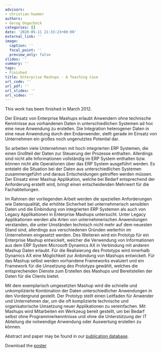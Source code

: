 ```yaml
---
advisors:
- christian-huemer
authors:
- Gerog Ungerböck
categories: []
date: '2020-05-11 21:33:23+00:00'
external_link: ''
image:
  caption: ''
  focal_point: ''
  preview_only: false
slides: ''
summary: ''
tags:
- Finished
title: Enterprise Mashups - A Teaching Case
url_code: ''
url_pdf: ''
url_slides: ''
url_video: ''
---
```


This work has been finished in March 2012.

Der Einsatz von Enterprise Mashups erlaubt Anwendern ohne technische Kenntnisse aus vorhandenen Daten in unterschiedlichen Systemen ad hoc eine neue Anwendung zu erstellen. Die Integration heterogener Daten in eine neue Anwendung durch den Endanwender, stellt gerade im Einsatz von Unternehmen ein großes noch ungenutztes Potential dar.

So arbeiten viele Unternehmen mit hoch integrierten ERP Systemen, die einen Großteil der Daten zur Steuerung der Prozesse enthalten. Allerdings sind nicht alle Informationen vollständig im ERP System enthalten bzw. können nicht alle Operationen über das ERP System ausgeführt werden. Es entsteht die Situation bei der Daten aus unterschiedlichen Systemen zusammengeführt und daraus Entscheidungen getroffen werden müssen. Der Einsatz einer Mashup Applikation, welche bei Bedarf entsprechend der Anforderung erstellt wird, bringt einen entscheidenden Mehrwert für die Fachabteilungen.

Im Rahmen der vorliegenden Arbeit werden die speziellen Anforderungen wie Datenqualität, die erhöhte Sicherheit bei unternehmerisch sensiblen Daten und die Einbindung von integrierten ERP Systemen als auch von Legacy Applikationen in Enterprise Mashups untersucht. Unter Legacy Applikationen werden alle Arten von unternehmerischen Anwendungen verstanden, die unter Umständen technisch nicht mehr auf dem neuesten Stand sind, allerdings aus verschiedenen Gründen weiterhin im Unternehmen eingesetzt werden. Des Weiteren wird ein Prototyp für ein Enterprise Mashup entwickelt, welcher die Verwendung von Informationen aus dem ERP System Microsoft Dynamics AX in Verbindung mit anderen Mashup Daten erlaubt. Für die Realisierung des Prototyps wird innerhalb Dynamics AX eine Möglichkeit zur Anbindung von Mashups entwickelt. Für das Mashup selbst werden vorhandene Frameworks evaluiert und ein Framework für die Umsetzung des Prototyps gewählt, welches die entsprechenden Dienste zum Erstellen des Mashups und Bereitstellen der Daten für die Clients bietet.

Mit dem exemplarisch umgesetzten Mashup wird die schnelle und unkomplizierte Kombination der Daten unterschiedlicher Anwendungen in den Vordergrund gestellt. Der Prototyp stellt einen Leitfaden für Anwender und Unternehmen dar, um die oft komplizierte technische und organisatorische Umsetzung neuer Applikationen zu vereinfachen. Mit Mashups wird Mitarbeiten ein Werkzeug bereit gestellt, um bei Bedarf selbst ohne Programmierkenntnisse und ohne die Unterstützung der IT Abteilung die notwendige Anwendung oder Auswertung erstellen zu können.

Abstract and paper may be found in our <a class="external" href="http://publik.tuwien.ac.at/showentry.php?ID=216156&amp;lang=2">publication database</a>.

 Download the [poster](https://www.big.tuwien.ac.at/app/uploads/2016/10/Ungerböck_poster.pdf)